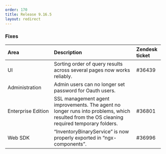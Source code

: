 ```yaml
---
order: 170
title: Release 9.16.5
layout: redirect
---
```


### Fixes

<table>
<col width = 150>
<thead>
<tr>
<th style="text-align:left">Area</th>
<th style="text-align:left">Description</th>
<th style="text-align:left">Zendesk ticket</th>
</tr>
</thead>
<tbody>
<tr>
<td style="text-align:left">UI</td>
<td style="text-align:left">Sorting order of query results across several pages now works reliably.</td>
<td>#36439</td>
</tr>
<tr>
<td style="text-align:left">Administration</td>
<td style="text-align:left">Admin users can no longer set password for Oauth users.</td>
<td>&nbsp;</td>
</tr>
<tr>
<td style="text-align:left">Enterprise Edition</td>
<td style="text-align:left">SSL management agent improvements. The agent no longer runs into problems, which resulted from the OS cleaning required temporary folders.</td>
<td>#36801</td>
</tr>
<tr>
<td style="text-align:left">Web SDK</td>
<td style="text-align:left">“InventoryBinaryService” is now properly exported in “ngx-components”.</td>
<td>#36996</td>
</tr>



